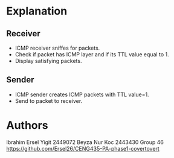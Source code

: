 # Explanation
## Receiver
- ICMP receiver sniffes for packets. 
- Check if packet has ICMP layer and if its TTL value equal to 1.
- Display satisfying packets.

## Sender
- ICMP sender creates ICMP packets with TTL value=1.
- Send to packet to receiver.

# Authors
Ibrahim Ersel Yigit 2449072
Beyza Nur Koc 2443430
Group 46
https://github.com/Ersel26/CENG435-PA-phase1-covertovert

